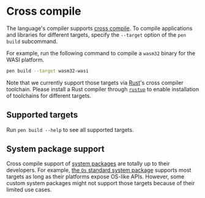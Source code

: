 # Cross compile

The language's compiler supports [cross compile](https://en.wikipedia.org/wiki/cross_compiler). To compile applications and libraries for different targets, specify the `--target` option of the `pen build` subcommand.

For example, run the following command to compile a `wasm32` binary for the WASI platform.

```sh
pen build --target wasm32-wasi
```

Note that we currently support those targets via [Rust](https://www.rust-lang.org/)'s cross compiler toolchain. Please install a Rust compiler through [`rustup`](https://rust-lang.github.io/rustup/) to enable installation of toolchains for different targets.

## Supported targets

Run `pen build --help` to see all supported targets.

## System package support

Cross compile support of [system packages](/references/language/packages#system-packages) are totally up to their developers. For example, [the `Os` standard system package](/references/standard-packages/os) supports most targets as long as their platforms expose OS-like APIs. However, some custom system packages might not support those targets because of their limited use cases.
